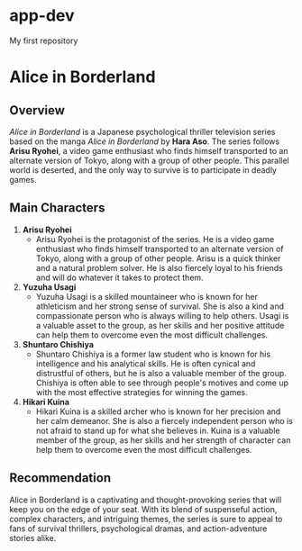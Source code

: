 # app-dev
My first repository

# Alice in Borderland

## Overview
*Alice in Borderland* is a Japanese psychological thriller television series based on the manga *Alice in Borderland* by **Hara Aso**. The series follows **Arisu Ryohei**, a video game enthusiast who finds himself transported to an alternate version of Tokyo, along with a group of other people. This parallel world is deserted, and the only way to survive is to participate in deadly games.

## Main Characters
1. **Arisu Ryohei**
   - Arisu Ryohei is the protagonist of the series. He is a video game enthusiast who finds himself transported to an alternate version of Tokyo, along with a group 
     of other people. Arisu is a quick thinker and a natural problem solver. He is also fiercely loyal to his friends and will do whatever it takes to protect them.
2. **Yuzuha Usagi**
   - Yuzuha Usagi is a skilled mountaineer who is known for her athleticism and her strong sense of survival. She is also a kind and compassionate person who is 
     always willing to help others. Usagi is a valuable asset to the group, as her skills and her positive attitude can help them to overcome even the most difficult 
     challenges.
3. **Shuntaro Chishiya**
   - Shuntaro Chishiya is a former law student who is known for his intelligence and his analytical skills. He is often cynical and distrustful of others, but he is 
     also a valuable member of the group. Chishiya is often able to see through people's motives and come up with the most effective strategies for winning the games.
4. **Hikari Kuina**
   - Hikari Kuina is a skilled archer who is known for her precision and her calm demeanor. She is also a fiercely independent person who is not afraid to stand up 
     for what she believes in. Kuina is a valuable member of the group, as her skills and her strength of character can help them to overcome even the most difficult 
     challenges.

## Recommendation
Alice in Borderland is a captivating and thought-provoking series that will keep you on the edge of your seat. With its blend of suspenseful action, complex characters, and intriguing themes, the series is sure to appeal to fans of survival thrillers, psychological dramas, and action-adventure stories alike.
